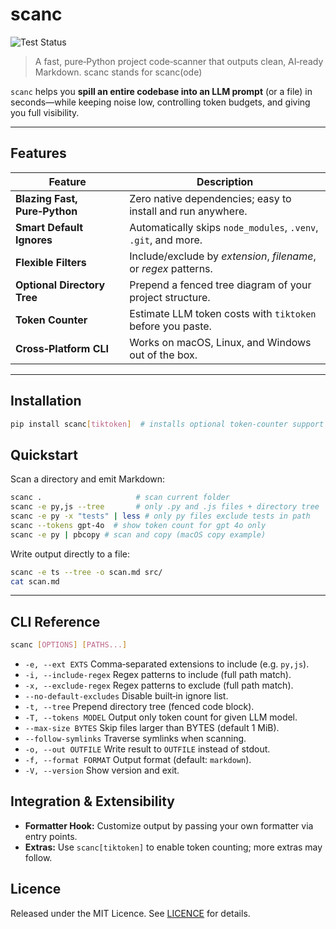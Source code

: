 # scanc
![Test Status](https://github.com/mqxym/scanc/actions/workflows/python-publish.yml/badge.svg)

> A fast, pure‑Python project code‑scanner that outputs clean, AI‑ready Markdown.
> scanc stands for scanc(ode)

`scanc` helps you **spill an entire codebase into an LLM prompt** (or a file) in seconds—while keeping noise low, controlling token budgets, and giving you full visibility.

---

## Features

| Feature                         | Description                                                      |
| ------------------------------- | ---------------------------------------------------------------- |
|  **Blazing Fast, Pure‑Python** | Zero native dependencies; easy to install and run anywhere.      |
|  **Smart Default Ignores**    | Automatically skips `node_modules`, `.venv`, `.git`, and more.   |
|  **Flexible Filters**         | Include/exclude by *extension*, *filename*, or *regex* patterns. |
|  **Optional Directory Tree**  | Prepend a fenced tree diagram of your project structure.         |
|  **Token Counter**            | Estimate LLM token costs with `tiktoken` before you paste.       |
|  **Cross‑Platform CLI**       | Works on macOS, Linux, and Windows out of the box.               |

---

## Installation

```bash
pip install scanc[tiktoken]  # installs optional token‑counter support
```

## Quickstart

Scan a directory and emit Markdown:

```bash
scanc .                     # scan current folder
scanc -e py,js --tree       # only .py and .js files + directory tree
scanc -e py -x "tests" | less # only py files exclude tests in path
scanc --tokens gpt-4o  # show token count for gpt 4o only
scanc -e py | pbcopy # scan and copy (macOS copy example)
```

Write output directly to a file:

```bash
scanc -e ts --tree -o scan.md src/
cat scan.md
```

---

## CLI Reference

```bash
scanc [OPTIONS] [PATHS...]
```

* `-e, --ext EXTS`          Comma‑separated extensions to include (e.g. `py,js`).
* `-i, --include-regex`     Regex patterns to include (full path match).
* `-x, --exclude-regex`     Regex patterns to exclude (full path match).
* `--no-default-excludes`   Disable built‑in ignore list.
* `-t, --tree`              Prepend directory tree (fenced code block).
* `-T, --tokens MODEL`      Output only token count for given LLM model.
* `--max-size BYTES`        Skip files larger than BYTES (default 1 MiB).
* `--follow-symlinks`       Traverse symlinks when scanning.
* `-o, --out OUTFILE`       Write result to `OUTFILE` instead of stdout.
* `-f, --format FORMAT`     Output format (default: `markdown`).
* `-V, --version`           Show version and exit.

## Integration & Extensibility

- **Formatter Hook:** Customize output by passing your own formatter via entry points.
- **Extras:** Use `scanc[tiktoken]` to enable token counting; more extras may follow.

## Licence

Released under the MIT Licence. See [LICENCE](LICENCE) for details.
